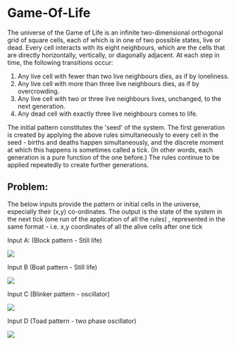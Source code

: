 # Game-Of-Life

The universe of the Game of Life is an infinite two-dimensional orthogonal grid of square cells, each of which is in one of two possible states, live or dead. Every cell interacts with its eight neighbours, which are the cells that are directly horizontally, vertically, or diagonally adjacent. At each step in time, the following transitions occur:

1. Any live cell with fewer than two live neighbours dies, as if by loneliness.
2. Any live cell with more than three live neighbours dies, as if by overcrowding.
3. Any live cell with two or three live neighbours lives, unchanged, to the next generation.
4. Any dead cell with exactly three live neighbours comes to life.

The initial pattern constitutes the 'seed' of the system. The first generation is created by applying the above rules simultaneously to every cell in the seed - births and deaths happen simultaneously, and the discrete moment at which this happens is sometimes called a tick. (In other words, each generation is a pure function of the one before.) The rules continue to be applied repeatedly to create further generations.

## Problem:
The below inputs provide the pattern or initial cells in the universe, especially their (x,y) co-ordinates. The output is the state of the system in the next tick (one run of the application of all the rules) , represented in the same format - i.e. x,y coordinates of all the alive cells after one tick

Input A:
(Block pattern - Still life)

![](https://i.imgur.com/FjNdFkf.png)

Input B
(Boat pattern - Still life)

![](https://i.imgur.com/Dm6iG5G.png)

Input C
(Blinker pattern - oscillator)

![](https://i.imgur.com/zRocQ2O.png)

Input D
(Toad pattern - two phase oscillator)

![](https://i.imgur.com/aTplc3Z.png)

